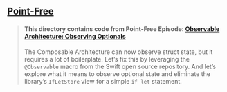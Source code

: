 ## [Point-Free](https://www.pointfree.co)

> #### This directory contains code from Point-Free Episode: [Observable Architecture: Observing Optionals](https://www.pointfree.co/episodes/ep261-observable-architecture-observing-optionals)
>
> The Composable Architecture can now observe struct state, but it requires a lot of boilerplate. Let’s fix this by leveraging the `@Observable` macro from the Swift open source repository. And let’s explore what it means to observe optional state and eliminate the library’s `IfLetStore` view for a simple `if let` statement.
